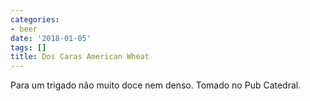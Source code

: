 ```yaml
---
categories:
- beer
date: '2018-01-05'
tags: []
title: Dos Caras American Wheat
---
```


Para um trigado não muito doce nem denso. Tomado no Pub Catedral.